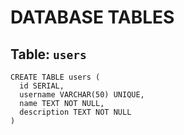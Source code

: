 # DATABASE TABLES

## Table: `users`
```
CREATE TABLE users (
  id SERIAL, 
  username VARCHAR(50) UNIQUE, 
  name TEXT NOT NULL, 
  description TEXT NOT NULL
)
```